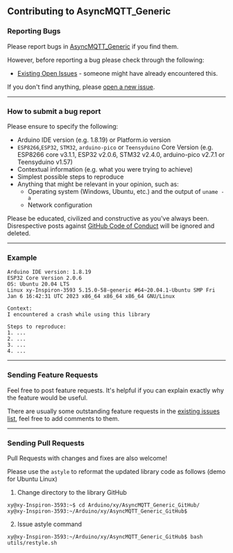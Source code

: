 ## Contributing to AsyncMQTT_Generic

### Reporting Bugs

Please report bugs in [AsyncMQTT_Generic](https://github.com/khoih-prog/AsyncMQTT_Generic/issues/new) if you find them.

However, before reporting a bug please check through the following:

* [Existing Open Issues](https://github.com/khoih-prog/AsyncMQTT_Generic/issues) - someone might have already encountered this.

If you don't find anything, please [open a new issue](https://github.com/khoih-prog/AsyncMQTT_Generic/issues/new).

---

### How to submit a bug report

Please ensure to specify the following:

* Arduino IDE version (e.g. 1.8.19) or Platform.io version
* `ESP8266`,`ESP32`, `STM32`, `arduino-pico` or `Teensyduino` Core Version (e.g. ESP8266 core v3.1.1, ESP32 v2.0.6, STM32 v2.4.0, arduino-pico v2.7.1 or Teensyduino v1.57)
* Contextual information (e.g. what you were trying to achieve)
* Simplest possible steps to reproduce
* Anything that might be relevant in your opinion, such as:
  * Operating system (Windows, Ubuntu, etc.) and the output of `uname -a`
  * Network configuration


Please be educated, civilized and constructive as you've always been. Disrespective posts against [GitHub Code of Conduct](https://docs.github.com/en/site-policy/github-terms/github-event-code-of-conduct) will be ignored and deleted.

---

### Example

```
Arduino IDE version: 1.8.19
ESP32 Core Version 2.0.6
OS: Ubuntu 20.04 LTS
Linux xy-Inspiron-3593 5.15.0-58-generic #64~20.04.1-Ubuntu SMP Fri Jan 6 16:42:31 UTC 2023 x86_64 x86_64 x86_64 GNU/Linux

Context:
I encountered a crash while using this library

Steps to reproduce:
1. ...
2. ...
3. ...
4. ...
```

---

### Sending Feature Requests

Feel free to post feature requests. It's helpful if you can explain exactly why the feature would be useful.

There are usually some outstanding feature requests in the [existing issues list](https://github.com/khoih-prog/AsyncMQTT_Generic/issues?q=is%3Aopen+is%3Aissue+label%3Aenhancement), feel free to add comments to them.

---

### Sending Pull Requests

Pull Requests with changes and fixes are also welcome!

Please use the `astyle` to reformat the updated library code as follows (demo for Ubuntu Linux)

1. Change directory to the library GitHub

```
xy@xy-Inspiron-3593:~$ cd Arduino/xy/AsyncMQTT_Generic_GitHub/
xy@xy-Inspiron-3593:~/Arduino/xy/AsyncMQTT_Generic_GitHub$
```

2. Issue astyle command

```
xy@xy-Inspiron-3593:~/Arduino/xy/AsyncMQTT_Generic_GitHub$ bash utils/restyle.sh
```


